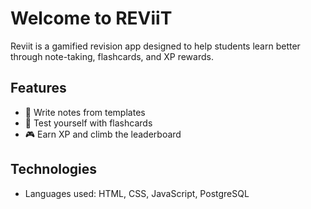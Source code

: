 # Welcome to REViiT

Reviit is a gamified revision app designed to help students learn better through note-taking, flashcards, and XP rewards.

## Features

- 📝 Write notes from templates
- 🧠 Test yourself with flashcards
- 🎮 Earn XP and climb the leaderboard

## Technologies

- Languages used: HTML, CSS, JavaScript, PostgreSQL
